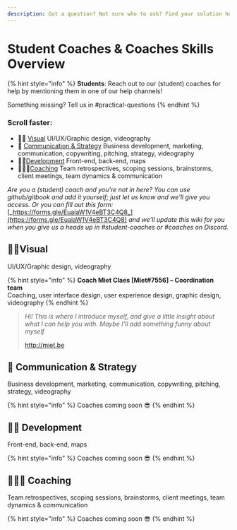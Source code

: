 ```yaml
---
description: Got a question? Not sure who to ask? Find your solution here!
---
```


# Student Coaches & Coaches Skills Overview

{% hint style="info" %}
**Students**: Reach out to our \(student\) coaches for help by mentioning them in one of our help channels!

Something missing? Tell us in \#practical-questions
{% endhint %}

### Scroll faster:

* 👩‍🎤 [Visual](./#visual) UI/UX/Graphic design, videography 
* 🦄 [Communication & Strategy](./#communication-and-strategy) Business development, marketing, communication, copywriting, pitching, strategy, videography 
* 🦹🏽[Development](./#development) Front-end, back-end, maps 
* 🧙🏼‍♀️[Coaching](./#coaching) Team retrospectives, scoping sessions, brainstorms, client meetings, team dynamics & communication 

_Are you a \(student\) coach and you're not in here? You can use github/gitbook and add it yourself; just let us know and we'll give you access. Or you can fill out this form:_ [_https://forms.gle/EuaiaW1V4eBT3C4Q8_](https://forms.gle/EuaiaW1V4eBT3C4Q8) _and we'll update this wiki for you when you give us a heads up in \#student-coaches or \#coaches on Discord._

## 👩‍🎤Visual

UI/UX/Graphic design, videography

{% hint style="info" %}
**Coach Miet Claes \[Miet\#7556\] – Coordination team**  
Coaching, user interface design, user experience design, graphic design, videography
{% endhint %}

> _Hi! This is where I introduce myself, and give a little insight about what I can help you with. Maybe I'll add something funny about myself._  
>   
> [http://miet.be ](http://miet.be)

## 🦄 Communication & Strategy

Business development, marketing, communication, copywriting, pitching, strategy, videography

{% hint style="info" %}
Coaches coming soon 😎
{% endhint %}

## 🦹🏽 Development

Front-end, back-end, maps

{% hint style="info" %}
Coaches coming soon 😎
{% endhint %}

## 🧙🏼‍♀️ Coaching

Team retrospectives, scoping sessions, brainstorms, client meetings, team dynamics & communication

{% hint style="info" %}
Coaches coming soon 😎
{% endhint %}


